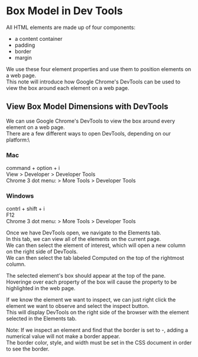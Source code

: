 # __Box Model in Dev Tools__
All HTML elements are made up of four components:
- a content container
- padding
- border
- margin

We use these four element properties and use them to position elements on a web page.\
This note will introduce how Google Chrome's DevTools can be used to view the box around each element on a web page.

## __View Box Model Dimensions with DevTools__
We can use Google Chrome's DevTools to view the box around every element on a web page.\
There are a few different ways to open DevTools, depending on our platform:\

### __Mac__
command + option + i\
View > Developer > Developer Tools\
Chrome 3 dot menu: > More Tools > Developer Tools

### __Windows__
contrl + shift + i\
F12\
Chrome 3 dot menu: > More Tools > Developer Tools

Once we have DevTools open, we navigate to the Elements tab.\
In this tab, we can view all of the elements on the current page.\
We can then select the element of interest, which will open a new column on the right side of DevTools.\
We can then select the tab labeled Computed on the top of the rightmost column.

The selected element's box should appear at the top of the pane.\
Hoveringe over each property of the box will cause the property to be highlighted in the web page.

If we know the element we want to inspect, we can just right click the element we want to observe and select the inspect button.\
This will display DevTools on the right side of the browser with the element selected in the Elements tab.

Note: If we inspect an element and find that the border is set to -, adding a numerical value will not make a border appear.\
The border color, style, and width must be set in the CSS document in order to see the border.
